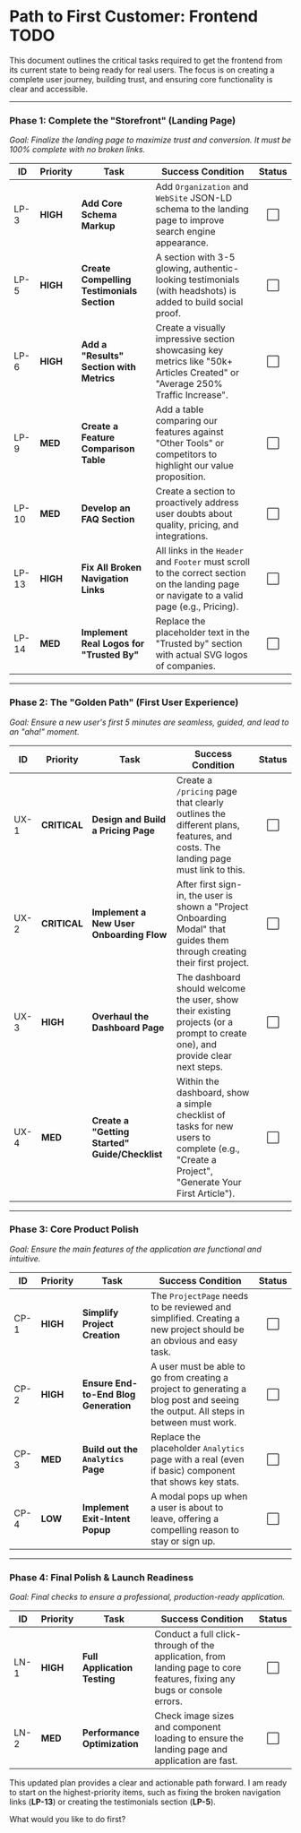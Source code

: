 # Path to First Customer: Frontend TODO

This document outlines the critical tasks required to get the frontend from its current state to being ready for real users. The focus is on creating a complete user journey, building trust, and ensuring core functionality is clear and accessible.

---

### Phase 1: Complete the "Storefront" (Landing Page)

*Goal: Finalize the landing page to maximize trust and conversion. It must be 100% complete with no broken links.*

| ID | Priority | Task | Success Condition | Status |
|----|----------|---|---|:---:|
| LP-3 | **HIGH** | **Add Core Schema Markup** | Add `Organization` and `WebSite` JSON-LD schema to the landing page to improve search engine appearance. | ⬜️ |
| LP-5 | **HIGH** | **Create Compelling Testimonials Section** | A section with 3-5 glowing, authentic-looking testimonials (with headshots) is added to build social proof. | ⬜️ |
| LP-6 | **HIGH** | **Add a "Results" Section with Metrics** | Create a visually impressive section showcasing key metrics like "50k+ Articles Created" or "Average 250% Traffic Increase". | ⬜️ |
| LP-9 | **MED** | **Create a Feature Comparison Table** | Add a table comparing our features against "Other Tools" or competitors to highlight our value proposition. | ⬜️ |
| LP-10 | **MED** | **Develop an FAQ Section** | Create a section to proactively address user doubts about quality, pricing, and integrations. | ⬜️ |
| LP-13 | **HIGH** | **Fix All Broken Navigation Links** | All links in the `Header` and `Footer` must scroll to the correct section on the landing page or navigate to a valid page (e.g., Pricing). | ⬜️ |
| LP-14 | **MED** | **Implement Real Logos for "Trusted By"** | Replace the placeholder text in the "Trusted by" section with actual SVG logos of companies. | ⬜️ |

---

### Phase 2: The "Golden Path" (First User Experience)

*Goal: Ensure a new user's first 5 minutes are seamless, guided, and lead to an "aha!" moment.*

| ID | Priority | Task | Success Condition | Status |
|----|----------|---|---|:---:|
| UX-1 | **CRITICAL** | **Design and Build a Pricing Page** | Create a `/pricing` page that clearly outlines the different plans, features, and costs. The landing page must link to this. | ⬜️ |
| UX-2 | **CRITICAL** | **Implement a New User Onboarding Flow** | After first sign-in, the user is shown a "Project Onboarding Modal" that guides them through creating their first project. | ⬜️ |
| UX-3 | **HIGH** | **Overhaul the Dashboard Page** | The dashboard should welcome the user, show their existing projects (or a prompt to create one), and provide clear next steps. | ⬜️ |
| UX-4 | **MED** | **Create a "Getting Started" Guide/Checklist** | Within the dashboard, show a simple checklist of tasks for new users to complete (e.g., "Create a Project", "Generate Your First Article"). | ⬜️ |

---

### Phase 3: Core Product Polish

*Goal: Ensure the main features of the application are functional and intuitive.*

| ID | Priority | Task | Success Condition | Status |
|----|----------|---|---|:---:|
| CP-1 | **HIGH** | **Simplify Project Creation** | The `ProjectPage` needs to be reviewed and simplified. Creating a new project should be an obvious and easy task. | ⬜️ |
| CP-2 | **HIGH** | **Ensure End-to-End Blog Generation** | A user must be able to go from creating a project to generating a blog post and seeing the output. All steps in between must work. | ⬜️ |
| CP-3 | **MED** | **Build out the `Analytics` Page** | Replace the placeholder `Analytics` page with a real (even if basic) component that shows key stats. | ⬜️ |
| CP-4 | **LOW** | **Implement Exit-Intent Popup** | A modal pops up when a user is about to leave, offering a compelling reason to stay or sign up. | ⬜️ |

---

### Phase 4: Final Polish & Launch Readiness

*Goal: Final checks to ensure a professional, production-ready application.*

| ID | Priority | Task | Success Condition | Status |
|----|----------|---|---|:---:|
| LN-1 | **HIGH** | **Full Application Testing** | Conduct a full click-through of the application, from landing page to core features, fixing any bugs or console errors. | ⬜️ |
| LN-2 | **MED** | **Performance Optimization** | Check image sizes and component loading to ensure the landing page and application are fast. | ⬜️ |

This updated plan provides a clear and actionable path forward. I am ready to start on the highest-priority items, such as fixing the broken navigation links (**LP-13**) or creating the testimonials section (**LP-5**).

What would you like to do first? 